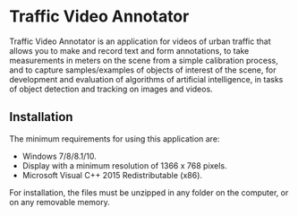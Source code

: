 # Traffic Video Annotator
Traffic Video Annotator is an application for videos of urban traffic that allows you to make and record text and form annotations, to take measurements in meters on the scene from a simple calibration process, and to capture samples/examples of objects of interest of the scene, for development and evaluation of algorithms of artificial intelligence, in tasks of object detection and tracking on images and videos.

## Installation
The minimum requirements for using this application are:
- Windows 7/8/8.1/10.
- Display with a minimum resolution of 1366 x 768 pixels.
- Microsoft Visual C++ 2015 Redistributable (x86).

For installation, the files must be unzipped in any folder on the computer, or on any removable memory.
